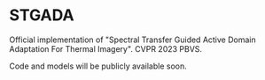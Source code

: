 # STGADA
Official implementation of "Spectral Transfer Guided Active Domain Adaptation For Thermal Imagery". CVPR 2023 PBVS.


Code and models will be publicly available soon.
